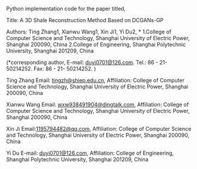Python implementation code for the paper titled,

Title:  A 3D Shale Reconstruction Method Based on DCGANs-GP

Authors: Ting Zhang1, Xianwu Wang1, Xin Ji1, Yi Du2, *
1.College of Computer Science and Technology, Shanghai University of Electric Power, Shanghai 200090, China
2.College of Engineering, Shanghai Polytechnic University, Shanghai 201209, China

(*corresponding author, E-mail: duyi0701@126.com. Tel.: 86 - 21- 50214252. Fax: 86 - 21- 50214252. )

Ting Zhang
 Email: tingzh@shiep.edu.cn, Affiliation: College of Computer Science and Technology, Shanghai University of Electric Power, Shanghai 200090, China
 
Xianwu Wang
Email: wxw938491904@dingtalk.com, Affiliation: College of Computer Science and Technology, Shanghai University of Electric Power, Shanghai 200090, China
 
Xin Ji
 Email:1195794482@qq.com, Affiliation: College of Computer Science and Technology, Shanghai University of Electric Power, Shanghai 200090, China 

Yi Du
E-mail: duyi0701@126.com, Affiliation: College of Engineering, Shanghai Polytechnic University, Shanghai 201209, China
